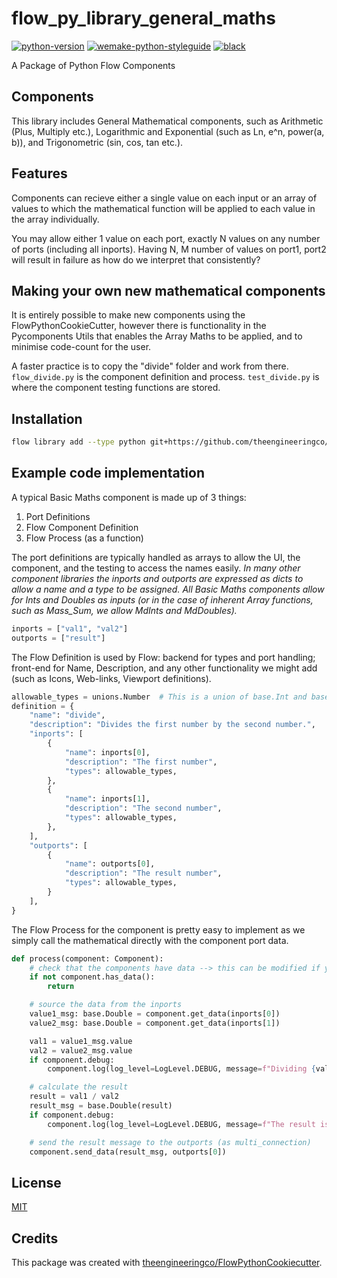 # flow_py_library_general_maths

[![python-version](https://img.shields.io/badge/python-3.8%2B-blue)]()
[![wemake-python-styleguide](https://img.shields.io/badge/style-wemake-000000.svg)](https://github.com/wemake-services/wemake-python-styleguide)
[![black](https://img.shields.io/badge/code%20style-black-000000.svg)](https://github.com/psf/black)

A Package of Python Flow Components

## Components

This library includes General Mathematical components, such as Arithmetic (Plus, Multiply etc.), Logarithmic and Exponential (such as Ln, e^n, power(a, b)), and Trigonometric (sin, cos, tan etc.).

## Features

Components can recieve either a single value on each input or an array of values to which the mathematical function will be applied to each value in the array individually.

You may allow either 1 value on each port, exactly N values on any number of ports (including all inports).
Having N, M number of values on port1, port2 will result in failure as how do we interpret that consistently?

## Making your own new mathematical components

It is entirely possible to make new components using the FlowPythonCookieCutter, however there is functionality in the Pycomponents Utils that enables the Array Maths to be applied, and to minimise code-count for the user.

A faster practice is to copy the "divide" folder and work from there. `flow_divide.py` is the component definition and process. `test_divide.py` is where the component testing functions are stored.

## Installation

```bash
flow library add --type python git+https://github.com/theengineeringco/flow_py_library_general_maths.git
```

## Example code implementation

A typical Basic Maths component is made up of 3 things:

1. Port Definitions
2. Flow Component Definition
3. Flow Process (as a function)

The port definitions are typically handled as arrays to allow the UI, the component, and the testing to access the names easily. _In many other component libraries the inports and outports are expressed as dicts to allow a name and a type to be assigned. All Basic Maths components allow for Ints and Doubles as inputs (or in the case of inherent Array functions, such as Mass_Sum, we allow MdInts and MdDoubles)._

```python
inports = ["val1", "val2"]
outports = ["result"]
```

The Flow Definition is used by Flow: backend for types and port handling; front-end for Name, Description, and any other functionality we might add (such as Icons, Web-links, Viewport definitions).

```python
allowable_types = unions.Number  # This is a union of base.Int and base.Double
definition = {
    "name": "divide",
    "description": "Divides the first number by the second number.",
    "inports": [
        {
            "name": inports[0],
            "description": "The first number",
            "types": allowable_types,
        },
        {
            "name": inports[1],
            "description": "The second number",
            "types": allowable_types,
        },
    ],
    "outports": [
        {
            "name": outports[0],
            "description": "The result number",
            "types": allowable_types,
        }
    ],
}
```

The Flow Process for the component is pretty easy to implement as we simply call the mathematical directly with the component port data.

```python
def process(component: Component):
    # check that the components have data --> this can be modified if you want to set explicit defaults etc.
    if not component.has_data():
        return

    # source the data from the inports
    value1_msg: base.Double = component.get_data(inports[0])
    value2_msg: base.Double = component.get_data(inports[1])

    val1 = value1_msg.value
    val2 = value2_msg.value
    if component.debug:
        component.log(log_level=LogLevel.DEBUG, message=f"Dividing {val1} by {val2}")

    # calculate the result
    result = val1 / val2
    result_msg = base.Double(result)
    if component.debug:
        component.log(log_level=LogLevel.DEBUG, message=f"The result is {result}.")

    # send the result message to the outports (as multi_connection)
    component.send_data(result_msg, outports[0])
```

## License

[MIT](https://github.com/theengineeringco/flow_py_library_general_maths/blob/master/LICENSE)

## Credits

This package was created with [theengineeringco/FlowPythonCookiecutter](https://github.com/theengineeringco/FlowPythonCookiecutter).
